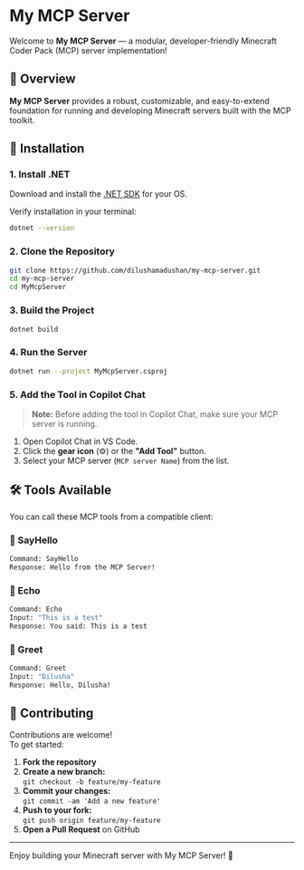 # My MCP Server

Welcome to **My MCP Server** — a modular, developer-friendly Minecraft Coder Pack (MCP) server implementation!

## 📝 Overview

**My MCP Server** provides a robust, customizable, and easy-to-extend foundation for running and developing Minecraft servers built with the MCP toolkit.

## 🚀 Installation

### 1. Install .NET

Download and install the [.NET SDK](https://dotnet.microsoft.com/download) for your OS.

Verify installation in your terminal:
```zsh
dotnet --version
```

### 2. Clone the Repository

```bash
git clone https://github.com/dilushamadushan/my-mcp-server.git
cd my-mcp-server
cd MyMcpServer
```

### 3. Build the Project

```bash
dotnet build
```

### 4. Run the Server

```bash
dotnet run --project MyMcpServer.csproj
```

### 5. Add the Tool in Copilot Chat

> **Note:** Before adding the tool in Copilot Chat, make sure your MCP server is running.

1. Open Copilot Chat in VS Code.
2. Click the **gear icon** (⚙️) or the **"Add Tool"** button.
3. Select your MCP server (`MCP server Name`) from the list.

## 🛠️ Tools Available

You can call these MCP tools from a compatible client:

### 🔹 SayHello
```bash
Command: SayHello
Response: Hello from the MCP Server!
```

### 🔹 Echo
```bash
Command: Echo
Input: "This is a test"
Response: You said: This is a test
```

### 🔹 Greet
```bash
Command: Greet
Input: "Dilusha"
Response: Hello, Dilusha!
```

## 🤝 Contributing

Contributions are welcome!  
To get started:

1. **Fork the repository**
2. **Create a new branch:**  
   `git checkout -b feature/my-feature`
3. **Commit your changes:**  
   `git commit -am 'Add a new feature'`
4. **Push to your fork:**  
   `git push origin feature/my-feature`
5. **Open a Pull Request** on GitHub

---

Enjoy building your Minecraft server with My MCP Server! 🌟
